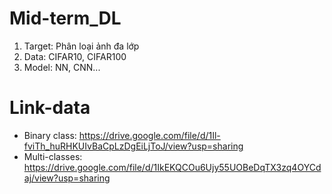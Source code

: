 # Mid-term_DL

1. Target: Phân loại ảnh đa lớp 
2. Data: CIFAR10, CIFAR100 
3. Model: NN, CNN...

# Link-data
- Binary class: https://drive.google.com/file/d/1Il-fviTh_huRHKUIvBaCpLzDgEiLjToJ/view?usp=sharing
- Multi-classes: https://drive.google.com/file/d/1IkEKQCOu6Ujy55UOBeDqTX3zq4OYCdaj/view?usp=sharing